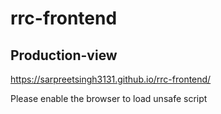# rrc-frontend

## Production-view
https://sarpreetsingh3131.github.io/rrc-frontend/

Please enable the browser to load unsafe script
